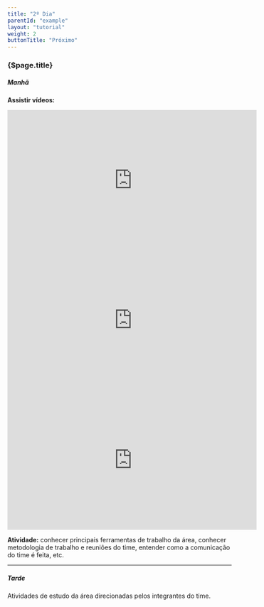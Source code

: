 ```yaml
---
title: "2º Dia"
parentId: "example"
layout: "tutorial"
weight: 2
buttonTitle: "Próximo"
---
```


### {$page.title}

##### Manhã

<p><b>Assistir vídeos:</b></p>

<div class="video-responsive">
    <iframe width="560" height="315" src="https://www.youtube.com/embed/OztvykIA9cU?rel=0&amp;start=245" frameborder="0" allow="autoplay; encrypted-media" allowfullscreen></iframe><br>
</div>

<div class="video-responsive">
    <iframe width="560" height="315" src="https://www.youtube.com/embed/ZdR7DZP4kBw?rel=0" frameborder="0" allow="autoplay; encrypted-media" allowfullscreen></iframe><br>
</div>

<div class="video-responsive">
    <iframe width="560" height="315" src="https://www.youtube.com/embed/xXDXRwxNk0s?rel=0" frameborder="0" allow="autoplay; encrypted-media" allowfullscreen></iframe><br>
</div>

<p class="justify-text"><b>Atividade:</b> conhecer principais ferramentas de trabalho da área, conhecer metodologia de trabalho e reuniões do time, entender como a comunicação do time é feita, etc.</p> 


---

##### Tarde

<p>Atividades de estudo da área direcionadas pelos integrantes do time.</p>